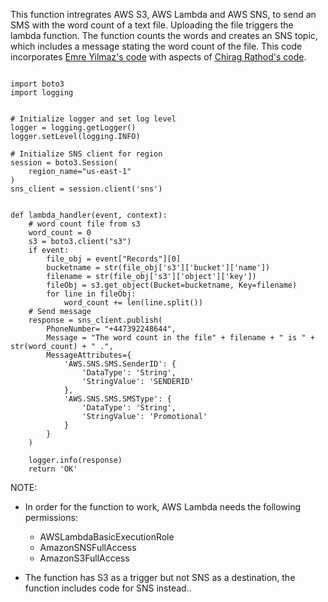 This function intregrates AWS S3, AWS Lambda and AWS SNS, to send an SMS with the word count of a text file. Uploading the file triggers the lambda function. The function counts the words and creates an SNS topic, which includes a message stating the word count of the file. This code incorporates [Emre Yilmaz's code](https://blog.shikisoft.com/send-sms-with-sns-aws-lambda-python/) with aspects of [Chirag Rathod's code](https://github.com/srcecde/aws-tutorial-code/blob/master/lambda/lambda_read_file_s3_trigger.py).


~~~

import boto3
import logging


# Initialize logger and set log level
logger = logging.getLogger()
logger.setLevel(logging.INFO)

# Initialize SNS client for region
session = boto3.Session(
    region_name="us-east-1"
)
sns_client = session.client('sns')


def lambda_handler(event, context):
    # word count file from s3    
    word_count = 0
    s3 = boto3.client("s3")
    if event:
        file_obj = event["Records"][0]
        bucketname = str(file_obj['s3']['bucket']['name'])
        filename = str(file_obj['s3']['object']['key'])
        fileObj = s3.get_object(Bucket=bucketname, Key=filename)    
        for line in fileObj:
            word_count += len(line.split())
    # Send message
    response = sns_client.publish(
        PhoneNumber= "+447392248644",
        Message = "The word count in the file" + filename + " is " + str(word_count) + " .",
        MessageAttributes={
            'AWS.SNS.SMS.SenderID': {
                'DataType': 'String',
                'StringValue': 'SENDERID'
            },
            'AWS.SNS.SMS.SMSType': {
                'DataType': 'String',
                'StringValue': 'Promotional'
            }
        }
    )

    logger.info(response)
    return 'OK'

~~~

NOTE: 

* In order for the function to work, AWS Lambda needs the following permissions:
 
  * AWSLambdaBasicExecutionRole
  * AmazonSNSFullAccess
  * AmazonS3FullAccess

* The function has S3 as a trigger but not SNS as a destination, the function includes code for SNS instead..
